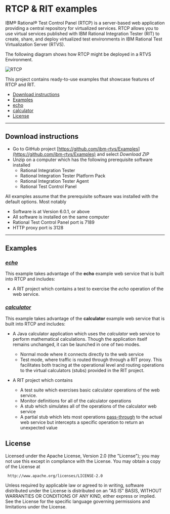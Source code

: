 # RTCP & RIT examples #

IBM® Rational® Test Control Panel (RTCP) is a server-based web application providing
a central repository for virtualized services. RTCP allows you to use virtual services published 
with IBM Rational Integration Tester (RIT) to create, share, and deploy 
virtualized test environments in IBM Rational Test Virtualization Server (RTVS).

The following diagram shows how RTCP might be deployed in a RTVS Environment.


![RTCP](http://www.ibm.com/support/knowledgecenter/api/content/SSBLQQ_8.6.0/com.ibm.rational.rtcp.sysadmin.doc/images/RTCP_SYSADMIN_RTCP_RTVS-Environment.gif "RTCP")


This project contains ready-to-use examples that showcase features of RTCP and RIT.

* [Download instructions](#download-instructions)
* [Examples](#examples)
 * [echo](#echo)
  * [calculator](#calculator)
* [License](#license)


***
## Download instructions

- Go to GitHub project [https://github.com/ibm-rtvs/Examples](https://github.com/ibm-rtvs/Examples) and select *Download ZIP*
- Unzip on a computer which has the following prerequisite software installed
	- Rational Integration Tester
	- Rational Integration Tester Platform Pack
	- Rational Integration Tester Agent
	- Rational Test Control Panel 


All examples assume that the prerequisite software was installed with the default options. Most notably
- Software is at Version 6.0.1, or above
- All software is installed on the same computer
- Rational Test Control Panel port is 7189
- HTTP proxy port is 3128
  

*** 

## Examples ##

### [*echo*](echo/README.md)

This example takes advantage of the **echo** example web service that is built into
RTCP and includes: 

- A RIT project which contains a test to exercise the *echo* operation of the web service.

### [*calculator*](calculator/README.md)

This example takes advantage of the **calculator** example web service that is built into
RTCP and includes:
 
- A Java calculator application which uses the *calculator* web service to perform mathematical calculations.
Though the application itself remains unchanged, it can be launched in one of two modes.
	- Normal mode where it connects directly to the web service
	- Test mode, where traffic is routed through through a RIT proxy. 
	This facilitates both tracing at the operational level and routing operations to the 
	virtual calculators (stubs) provided in the RIT project. 

- A RIT project which contains
	- A test suite which exercises basic calculator operations of the web service.
    - Monitor definitions for all of the calculator operations
	- A stub which simulates all of the operations of the calculator web service
    - A partial stub which lets most operations [pass-through](http://www-01.ibm.com/support/knowledgecenter/SSBLQQ_8.6.0/com.ibm.rational.rtvs.ref.doc/topics/c_rtvsref_sift_passthrough.html?lang=en "sift-and-pass-through") to the actual web service
      but intercepts a specific operation to return an unexpected value

## License ##
Licensed under the Apache License, Version 2.0 (the "License"); you may not use this except in compliance with the License. You may obtain a copy of the License at

     http://www.apache.org/licenses/LICENSE-2.0

Unless required by applicable law or agreed to in writing, software distributed under the License is distributed on an "AS IS" BASIS, WITHOUT WARRANTIES OR CONDITIONS OF ANY KIND, either express or implied. See the License for the specific language governing permissions and limitations under the License.

